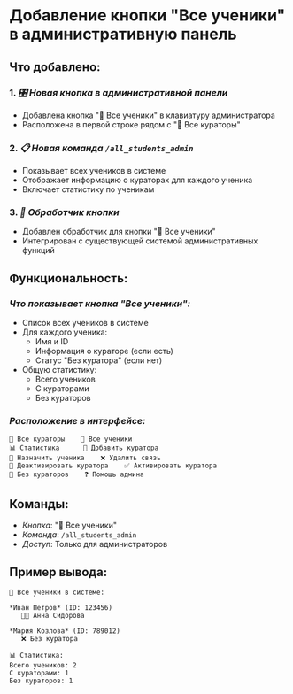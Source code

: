 # Добавление кнопки "Все ученики" в административную панель

## Что добавлено:

### 1. *🎛️ Новая кнопка в административной панели*
- Добавлена кнопка "👥 Все ученики" в клавиатуру администратора
- Расположена в первой строке рядом с "👥 Все кураторы"

### 2. *📋 Новая команда `/all_students_admin`*
- Показывает всех учеников в системе
- Отображает информацию о кураторах для каждого ученика
- Включает статистику по ученикам

### 3. *🔧 Обработчик кнопки*
- Добавлен обработчик для кнопки "👥 Все ученики"
- Интегрирован с существующей системой административных функций

## Функциональность:

### *Что показывает кнопка "Все ученики":*
- Список всех учеников в системе
- Для каждого ученика:
  - Имя и ID
  - Информация о кураторе (если есть)
  - Статус "Без куратора" (если нет)
- Общую статистику:
  - Всего учеников
  - С кураторами
  - Без кураторов

### *Расположение в интерфейсе:*
```
👥 Все кураторы    👥 Все ученики
📊 Статистика      👤 Добавить куратора
🔗 Назначить ученика    ❌ Удалить связь
🚫 Деактивировать куратора    ✅ Активировать куратора
👥 Без кураторов    ❓ Помощь админа
```

## Команды:
- *Кнопка*: "👥 Все ученики"
- *Команда*: `/all_students_admin`
- *Доступ*: Только для администраторов

## Пример вывода:
```
👥 Все ученики в системе:

*Иван Петров* (ID: 123456)
   👨‍🏫 Анна Сидорова

*Мария Козлова* (ID: 789012)
   ❌ Без куратора

📊 Статистика:
Всего учеников: 2
С кураторами: 1
Без кураторов: 1
```
